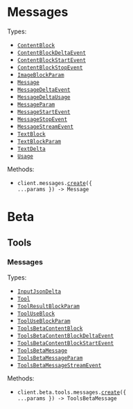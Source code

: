 # Messages

Types:

- <code><a href="./src/resources/messages.ts">ContentBlock</a></code>
- <code><a href="./src/resources/messages.ts">ContentBlockDeltaEvent</a></code>
- <code><a href="./src/resources/messages.ts">ContentBlockStartEvent</a></code>
- <code><a href="./src/resources/messages.ts">ContentBlockStopEvent</a></code>
- <code><a href="./src/resources/messages.ts">ImageBlockParam</a></code>
- <code><a href="./src/resources/messages.ts">Message</a></code>
- <code><a href="./src/resources/messages.ts">MessageDeltaEvent</a></code>
- <code><a href="./src/resources/messages.ts">MessageDeltaUsage</a></code>
- <code><a href="./src/resources/messages.ts">MessageParam</a></code>
- <code><a href="./src/resources/messages.ts">MessageStartEvent</a></code>
- <code><a href="./src/resources/messages.ts">MessageStopEvent</a></code>
- <code><a href="./src/resources/messages.ts">MessageStreamEvent</a></code>
- <code><a href="./src/resources/messages.ts">TextBlock</a></code>
- <code><a href="./src/resources/messages.ts">TextBlockParam</a></code>
- <code><a href="./src/resources/messages.ts">TextDelta</a></code>
- <code><a href="./src/resources/messages.ts">Usage</a></code>

Methods:

- <code title="post /v1/messages">client.messages.<a href="./src/resources/messages.ts">create</a>({ ...params }) -> Message</code>

# Beta

## Tools

### Messages

Types:

- <code><a href="./src/resources/beta/tools/messages.ts">InputJsonDelta</a></code>
- <code><a href="./src/resources/beta/tools/messages.ts">Tool</a></code>
- <code><a href="./src/resources/beta/tools/messages.ts">ToolResultBlockParam</a></code>
- <code><a href="./src/resources/beta/tools/messages.ts">ToolUseBlock</a></code>
- <code><a href="./src/resources/beta/tools/messages.ts">ToolUseBlockParam</a></code>
- <code><a href="./src/resources/beta/tools/messages.ts">ToolsBetaContentBlock</a></code>
- <code><a href="./src/resources/beta/tools/messages.ts">ToolsBetaContentBlockDeltaEvent</a></code>
- <code><a href="./src/resources/beta/tools/messages.ts">ToolsBetaContentBlockStartEvent</a></code>
- <code><a href="./src/resources/beta/tools/messages.ts">ToolsBetaMessage</a></code>
- <code><a href="./src/resources/beta/tools/messages.ts">ToolsBetaMessageParam</a></code>
- <code><a href="./src/resources/beta/tools/messages.ts">ToolsBetaMessageStreamEvent</a></code>

Methods:

- <code title="post /v1/messages?beta=tools">client.beta.tools.messages.<a href="./src/resources/beta/tools/messages.ts">create</a>({ ...params }) -> ToolsBetaMessage</code>
